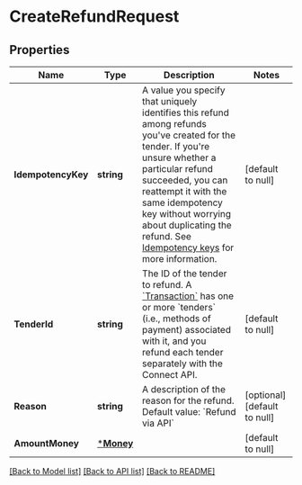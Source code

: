 # CreateRefundRequest

## Properties
Name | Type | Description | Notes
------------ | ------------- | ------------- | -------------
**IdempotencyKey** | **string** | A value you specify that uniquely identifies this refund among refunds you&#x27;ve created for the tender.  If you&#x27;re unsure whether a particular refund succeeded, you can reattempt it with the same idempotency key without worrying about duplicating the refund.  See [Idempotency keys](#idempotencykeys) for more information. | [default to null]
**TenderId** | **string** | The ID of the tender to refund.  A [&#x60;Transaction&#x60;](#type-transaction) has one or more &#x60;tenders&#x60; (i.e., methods of payment) associated with it, and you refund each tender separately with the Connect API. | [default to null]
**Reason** | **string** | A description of the reason for the refund.  Default value: &#x60;Refund via API&#x60; | [optional] [default to null]
**AmountMoney** | [***Money**](Money.md) |  | [default to null]

[[Back to Model list]](../README.md#documentation-for-models) [[Back to API list]](../README.md#documentation-for-api-endpoints) [[Back to README]](../README.md)

